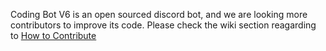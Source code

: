 Coding Bot V6 is an open sourced discord bot, and we are looking more contributors to improve its code. Please check the wiki section reagarding to [How to Contribute](https://github.com/The-Coding-Realm/coding-bot-v6/wiki/How-To-Contribute)

